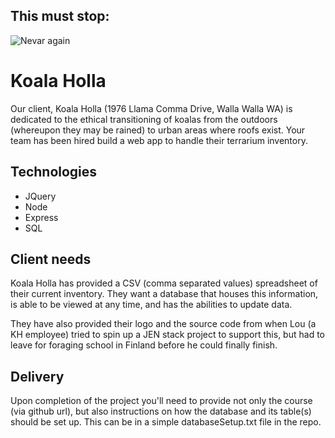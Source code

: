 This must stop:
---------------
![Nevar again](https://i.makeagif.com/media/8-22-2014/GO_DT4.gif)


Koala Holla
===========

Our client, Koala Holla (1976 Llama Comma Drive, Walla Walla WA) is dedicated to the ethical transitioning of koalas from the outdoors (whereupon they may be rained) to urban areas where roofs exist. Your team has been hired build a web app to handle their terrarium inventory.

Technologies
------------
* JQuery
* Node
* Express
* SQL

Client needs
------------
Koala Holla has provided a CSV (comma separated values) spreadsheet of their current inventory. They want a database that houses this information, is able to be viewed at any time, and has the abilities to update data.

They have also provided their logo and the source code from when Lou (a KH employee) tried to spin up a JEN stack project to support this, but had to leave for foraging school in Finland before he could finally finish.

Delivery
--------
Upon completion of the project you'll need to provide not only the course (via github url), but also instructions on how the database and its table(s) should be set up. This can be in a simple databaseSetup.txt file in the repo.
